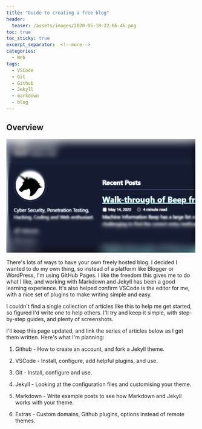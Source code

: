 ```yaml
---
title: "Guide to creating a free blog"
header:
  teaser: /assets/images/2020-05-18-22-06-46.png
toc: true
toc_sticky: true
excerpt_separator:  <!--more-->
categories:
  - Web
tags:
  - VSCode
  - Git
  - Github
  - Jekyll
  - markdown
  - blog
---
```


## Overview

![website](/assets/images/2020-05-18-22-06-46.png)

There's lots of ways to have your own freely hosted blog. I decided I wanted to do my own thing, so instead of a platform like Blogger or WordPress, I'm using GitHub Pages. I like the freedom this gives me to do what I like, and working with Markdown and Jekyll has been a good learning experience. It's also helped confirm VSCode is the editor for me, with a nice set of plugins to make writing simple and easy.
<!--more-->

I couldn't find a single collection of articles like this to help me get started, so figured I'd write one to help others. I'll try and keep it simple, with step-by-step guides, and plenty of screenshots.

I'll keep this page updated, and link the series of articles below as I get them written. Here's what I'm planning:

1. Github - How to create an account, and fork a Jekyll theme.

2. VSCode - Install, configure, add helpful plugins, and use.

3. Git - Install, configure and use.

4. Jekyll - Looking at the configuration files and customising your theme.

5. Markdown - Write example posts to see how Markdown and Jekyll works with your theme.

6. Extras - Custom domains, Github plugins, options instead of remote themes.
